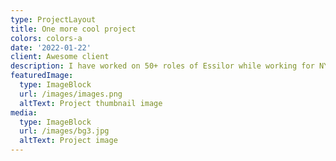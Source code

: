 ```yaml
---
type: ProjectLayout
title: One more cool project
colors: colors-a
date: '2022-01-22'
client: Awesome client
description: I have worked on 50+ roles of Essilor while working for NYGCI.
featuredImage:
  type: ImageBlock
  url: /images/images.png
  altText: Project thumbnail image
media:
  type: ImageBlock
  url: /images/bg3.jpg
  altText: Project image
---
```

